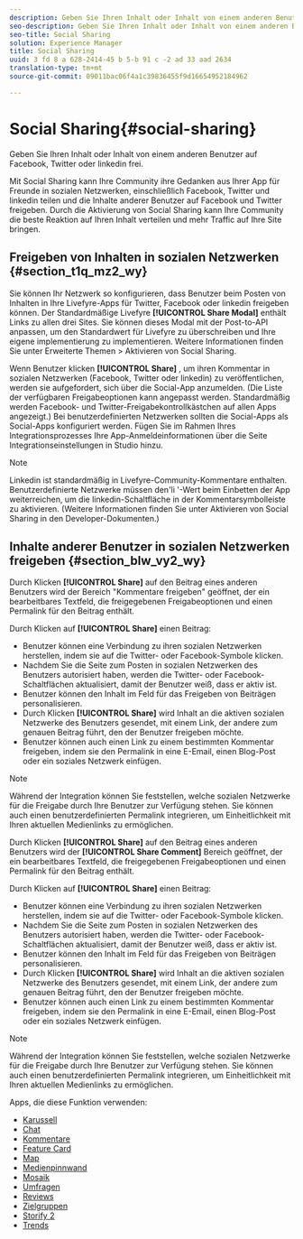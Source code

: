```yaml
---
description: Geben Sie Ihren Inhalt oder Inhalt von einem anderen Benutzer auf Facebook, Twitter oder linkedin frei.
seo-description: Geben Sie Ihren Inhalt oder Inhalt von einem anderen Benutzer auf Facebook, Twitter oder linkedin frei.
seo-title: Social Sharing
solution: Experience Manager
title: Social Sharing
uuid: 3 fd 8 a 628-2414-45 b 5-b 91 c -2 ad 33 aad 2634
translation-type: tm+mt
source-git-commit: 09011bac06f4a1c39836455f9d16654952184962

---
```



# Social Sharing{#social-sharing}

Geben Sie Ihren Inhalt oder Inhalt von einem anderen Benutzer auf Facebook, Twitter oder linkedin frei.

Mit Social Sharing kann Ihre Community ihre Gedanken aus Ihrer App für Freunde in sozialen Netzwerken, einschließlich Facebook, Twitter und linkedin teilen und die Inhalte anderer Benutzer auf Facebook und Twitter freigeben. Durch die Aktivierung von Social Sharing kann Ihre Community die beste Reaktion auf Ihren Inhalt verteilen und mehr Traffic auf Ihre Site bringen.

## Freigeben von Inhalten in sozialen Netzwerken {#section_t1q_mz2_wy}

Sie können Ihr Netzwerk so konfigurieren, dass Benutzer beim Posten von Inhalten in Ihre Livefyre-Apps für Twitter, Facebook oder linkedin freigeben können. Der Standardmäßige Livefyre **[!UICONTROL Share Modal]** enthält Links zu allen drei Sites. Sie können dieses Modal mit der Post-to-API anpassen, um den Standardwert für Livefyre zu überschreiben und Ihre eigene implementierung zu implementieren. Weitere Informationen finden Sie unter Erweiterte Themen &gt; Aktivieren von Social Sharing.

Wenn Benutzer klicken **[!UICONTROL Share]** , um ihren Kommentar in sozialen Netzwerken (Facebook, Twitter oder linkedin) zu veröffentlichen, werden sie aufgefordert, sich über die Social-App anzumelden. (Die Liste der verfügbaren Freigabeoptionen kann angepasst werden. Standardmäßig werden Facebook- und Twitter-Freigabekontrollkästchen auf allen Apps angezeigt.) Bei benutzerdefinierten Netzwerken sollten die Social-Apps als Social-Apps konfiguriert werden. Fügen Sie im Rahmen Ihres Integrationsprozesses Ihre App-Anmeldeinformationen über die Seite Integrationseinstellungen in Studio hinzu.

>[!NOTE]
>
>Linkedin ist standardmäßig in Livefyre-Community-Kommentare enthalten. Benutzerdefinierte Netzwerke müssen den&#39;li &#39;-Wert beim Einbetten der App weiterreichen, um die linkedin-Schaltfläche in der Kommentarsymbolleiste zu aktivieren. (Weitere Informationen finden Sie unter Aktivieren von Social Sharing in den Developer-Dokumenten.)

## Inhalte anderer Benutzer in sozialen Netzwerken freigeben {#section_blw_vy2_wy}

Durch Klicken **[!UICONTROL Share]** auf den Beitrag eines anderen Benutzers wird der Bereich &quot;Kommentare freigeben&quot; geöffnet, der ein bearbeitbares Textfeld, die freigegebenen Freigabeoptionen und einen Permalink für den Beitrag enthält.

Durch Klicken auf **[!UICONTROL Share]** einen Beitrag:

* Benutzer können eine Verbindung zu ihren sozialen Netzwerken herstellen, indem sie auf die Twitter- oder Facebook-Symbole klicken.
* Nachdem Sie die Seite zum Posten in sozialen Netzwerken des Benutzers autorisiert haben, werden die Twitter- oder Facebook-Schaltflächen aktualisiert, damit der Benutzer weiß, dass er aktiv ist.
* Benutzer können den Inhalt im Feld für das Freigeben von Beiträgen personalisieren.
* Durch Klicken **[!UICONTROL Share]** wird Inhalt an die aktiven sozialen Netzwerke des Benutzers gesendet, mit einem Link, der andere zum genauen Beitrag führt, den der Benutzer freigeben möchte.
* Benutzer können auch einen Link zu einem bestimmten Kommentar freigeben, indem sie den Permalink in eine E-Email, einen Blog-Post oder ein soziales Netzwerk einfügen.

>[!NOTE]
>
>Während der Integration können Sie feststellen, welche sozialen Netzwerke für die Freigabe durch Ihre Benutzer zur Verfügung stehen. Sie können auch einen benutzerdefinierten Permalink integrieren, um Einheitlichkeit mit Ihren aktuellen Medienlinks zu ermöglichen.

Durch Klicken **[!UICONTROL Share]** auf den Beitrag eines anderen Benutzers wird der **[!UICONTROL Share Comment]** Bereich geöffnet, der ein bearbeitbares Textfeld, die freigegebenen Freigabeoptionen und einen Permalink für den Beitrag enthält.

Durch Klicken auf **[!UICONTROL Share]** einen Beitrag:

* Benutzer können eine Verbindung zu ihren sozialen Netzwerken herstellen, indem sie auf die Twitter- oder Facebook-Symbole klicken.
* Nachdem Sie die Seite zum Posten in sozialen Netzwerken des Benutzers autorisiert haben, werden die Twitter- oder Facebook-Schaltflächen aktualisiert, damit der Benutzer weiß, dass er aktiv ist.
* Benutzer können den Inhalt im Feld für das Freigeben von Beiträgen personalisieren.
* Durch Klicken **[!UICONTROL Share]** wird Inhalt an die aktiven sozialen Netzwerke des Benutzers gesendet, mit einem Link, der andere zum genauen Beitrag führt, den der Benutzer freigeben möchte.
* Benutzer können auch einen Link zu einem bestimmten Kommentar freigeben, indem sie den Permalink in eine E-Email, einen Blog-Post oder ein soziales Netzwerk einfügen.

>[!NOTE]
>
>Während der Integration können Sie feststellen, welche sozialen Netzwerke für die Freigabe durch Ihre Benutzer zur Verfügung stehen. Sie können auch einen benutzerdefinierten Permalink integrieren, um Einheitlichkeit mit Ihren aktuellen Medienlinks zu ermöglichen.



Apps, die diese Funktion verwenden:

* [Karussell](/help/using/c-about-apps/c-carousel-app/c-carousel-app.md#c_carousel_app)
* [Chat](/help/using/c-about-apps/c-chat-app/c-chat-app.md#c_chat_app)
* [Kommentare](/help/using/c-about-apps/c-comments/c-comments.md)
* [Feature Card](/help/using/c-about-apps/c-feature-card-app/c-feature-card-app.md#c_feature_card_app)
* [Map](/help/using/c-about-apps/c-map-app/c-map-app.md#c_map_app)
* [Medienpinnwand](/help/using/c-about-apps/c-media-wall-app/c-media-wall-app.md#c_media_wall_app)
* [Mosaik](/help/using/c-about-apps/c-mosaic-app/c-mosaic-app.md#c_mosaic_app)
* [Umfragen](/help/using/c-about-apps/c-polls-app/c-polls-app.md#c_polls_app)
* [Reviews](/help/using/c-about-apps/c-reviews-app/c-reviews-app.md#c_reviews_app)
* [Zielgruppen](/help/using/c-about-apps/c-sidenotes-app/c-sidenotes-app.md#c_sidenotes_app)
* [Storify 2](/help/using/c-about-apps/c-storify2/c-storify2.md#c_storify2)
* [Trends](/help/using/c-about-apps/c-trending-app/c-trending-app.md#c_trending_app)

